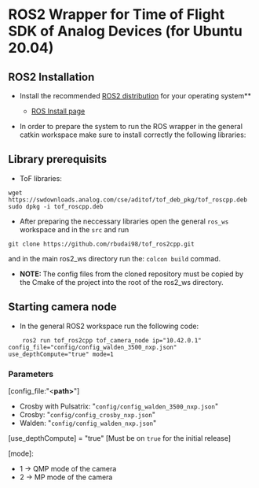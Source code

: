# ROS2 Wrapper for Time of Flight SDK of Analog Devices (for Ubuntu 20.04)

## ROS2 Installation

- Install the recommended [ROS2 distribution](https://docs.ros.org/en/rolling/Releases.html) for your operating system**
  - [ROS Install page](https://docs.ros.org/en/foxy/Installation.html)

- In order to prepare the system to run the ROS wrapper in the general catkin workspace make sure to install correctly the following libraries:

## Library prerequisits

* ToF libraries:
```console
wget https://swdownloads.analog.com/cse/aditof/tof_deb_pkg/tof_roscpp.deb
sudo dpkg -i tof_roscpp.deb
```

- After preparing the neccessary libraries open the general ```ros_ws``` workspace and in the ```src```  and run 
```console
git clone https://github.com/rbudai98/tof_ros2cpp.git
```
and in the main ros2_ws directory run the: ```colcon build``` commad.
- <b>NOTE: </b>The config files from the cloned repository must be copied by the Cmake of the project into the root of the ros2_ws directory.


## Starting camera node
- In the general ROS2 workspace run the following code:
```console
    ros2 run tof_ros2cpp tof_camera_node ip="10.42.0.1" config_file="config/config_walden_3500_nxp.json" use_depthCompute="true" mode=1
```
### Parameters
 [config_file:"<<b>path></b>"]
* Crosby with Pulsatrix: "```config/config_walden_3500_nxp.json```"
* Crosby: "```config/config_crosby_nxp.json```"
* Walden: "```config/config_walden_nxp.json```"

 [use_depthCompute] = "true" [Must be on ```true``` for the initial release] 

 [mode]:
* 1 -> QMP mode of the camera
* 2 -> MP mode of the camera

